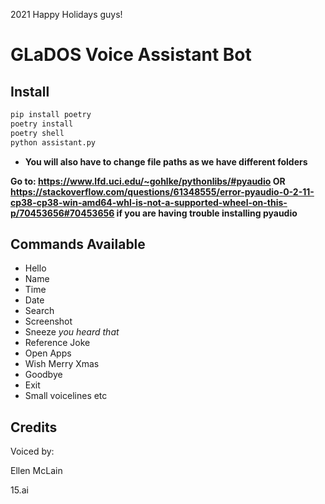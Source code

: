 2021
Happy Holidays guys!

# GLaDOS Voice Assistant Bot 

## **Install**
```bash
pip install poetry
poetry install
poetry shell
python assistant.py
```
* **You will also have to change file paths as we have different folders**

**Go to: https://www.lfd.uci.edu/~gohlke/pythonlibs/#pyaudio OR
https://stackoverflow.com/questions/61348555/error-pyaudio-0-2-11-cp38-cp38-win-amd64-whl-is-not-a-supported-wheel-on-this-p/70453656#70453656
if you are having trouble installing pyaudio**

## **Commands Available**
* Hello 
* Name
* Time
* Date
* Search 
* Screenshot
* Sneeze *you heard that*
* Reference Joke
* Open Apps
* Wish Merry Xmas
* Goodbye
* Exit
* Small voicelines etc

## **Credits**
Voiced by: 

Ellen McLain

15.ai
